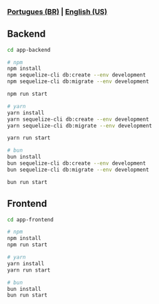 ### [Portugues (BR)](../../README.md) | [English (US)](./README.en-us.md)

Backend
---

```bash
cd app-backend

# npm
npm install
npm sequelize-cli db:create --env development
npm sequelize-cli db:migrate --env development

npm run start

# yarn
yarn install
yarn sequelize-cli db:create --env development
yarn sequelize-cli db:migrate --env development

yarn run start

# bun
bun install
bun sequelize-cli db:create --env development
bun sequelize-cli db:migrate --env development

bun run start
```

Frontend
---

```bash
cd app-frontend

# npm
npm install
npm run start

# yarn
yarn install
yarn run start

# bun
bun install
bun run start
```
